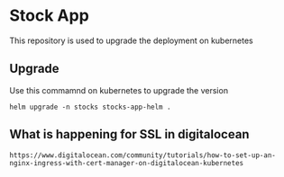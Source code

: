 # Stock App

This repository is used to upgrade the deployment on kubernetes

## Upgrade

Use this commamnd on kubernetes to upgrade the version

```
helm upgrade -n stocks stocks-app-helm .
```


## What is happening for SSL in digitalocean

```
https://www.digitalocean.com/community/tutorials/how-to-set-up-an-nginx-ingress-with-cert-manager-on-digitalocean-kubernetes
```